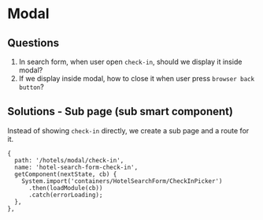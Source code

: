 # Modal
## Questions

1. In search form, when user open `check-in`, should we display it inside modal?
1. If we display inside modal, how to close it when user press `browser back button`?

## Solutions - Sub page (sub smart component)
Instead of showing `check-in` directly, we create a sub page and a route for it.

```JS
{
  path: '/hotels/modal/check-in',
  name: 'hotel-search-form-check-in',
  getComponent(nextState, cb) {
    System.import('containers/HotelSearchForm/CheckInPicker')
      .then(loadModule(cb))
      .catch(errorLoading);
  },
},
```